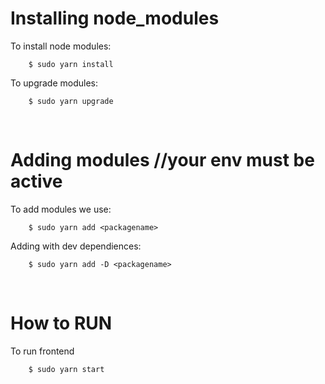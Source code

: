 # Installing node_modules

To install node modules:
```
    $ sudo yarn install
```
To upgrade modules:
```
    $ sudo yarn upgrade
```
<br>

# Adding modules //your env must be active

To add modules we use:
```
    $ sudo yarn add <packagename>
```
Adding with dev dependiences:
```
    $ sudo yarn add -D <packagename>
```
<br>

# How to RUN

To run frontend
```
    $ sudo yarn start
```
